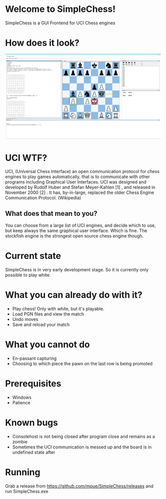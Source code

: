 # Welcome to SimpleChess!

SimpleChess is a GUI Frontend for UCI Chess engines

# How does it look?

![Screenshot](./ChessGUI/images/screenshot.png)

# UCI WTF?

UCI, (Universal Chess Interface) an open communication protocol for chess engines to play games automatically, that is to communicate with other programs including Graphical User Interfaces. UCI was designed and developed by Rudolf Huber and Stefan Meyer-Kahlen [1] , and released in November 2000 [2] . It has, by-in-large, replaced the older Chess Engine Communication Protocol. (Wikipedia)

## What does that mean to you?

You can choose from a large list of UCI engines, and decide which to use, but keep always the same graphical user interface. Which is fine. The stockfish engine is the strongest open source chess engine though.

# Current state

SimpleChess is in very early development stage. So it is currently only possible to play white. 

# What you can already do with it?
- Play chess! Only with white, but it's playable.
- Load PGN files and view the match
- Undo moves
- Save and reload your match

# What you cannot do

- En-passant capturing 
- Choosing to which piece the pawn on the last row is being promoted

# Prerequisites

- Windows 
- Patience

# Known bugs

- Consolehost is not being closed after program close and remains as a zombie
- Sometimes the UCI communication is messed up and the board is in undefined state after

# Running

Grab a release from https://github.com/mpue/SimpleChess/releases and run SimpleChess.exe

